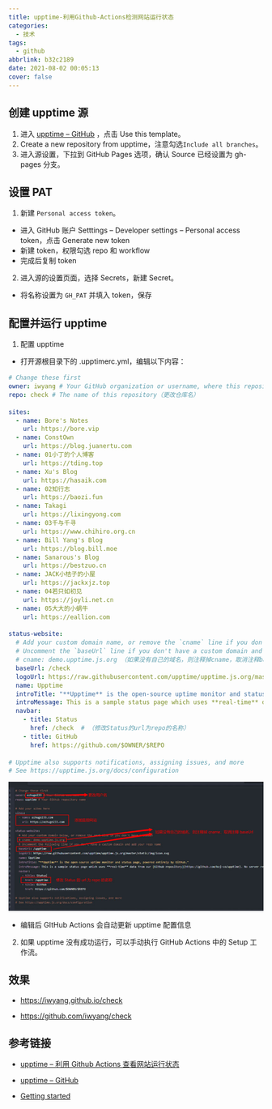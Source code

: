 ```yaml
---
title: upptime-利用Github-Actions检测网站运行状态
categories:
  - 技术
tags:
  - github
abbrlink: b32c2189
date: 2021-08-02 00:05:13
cover: false
---
```


## 创建 upptime 源

1. 进入 [upptime – GitHub](https://github.com/upptime/upptime) ，点击 Use this template。
2. Create a new repository from upptime，注意勾选`Include all branches`。
3. 进入源设置，下拉到 GitHub Pages 选项，确认 Source 已经设置为 gh-pages 分支。

## 设置 PAT

1. 新建 `Personal access token`。

+ 进入 GitHub 账户 Setttings – Developer settings – Personal access token，点击 Generate new token
+ 新建 token，权限勾选 repo 和 workflow
+ 完成后复制 token

2. 进入源的设置页面，选择 Secrets，新建 Secret。

+ 将名称设置为 `GH_PAT` 并填入 token，保存

## 配置并运行 upptime

1. 配置 upptime

+ 打开源根目录下的 .upptimerc.yml，编辑以下内容：

```yaml
# Change these first
owner: iwyang # Your GitHub organization or username, where this repository lives(更改用户名)
repo: check # The name of this repository（更改仓库名）

sites:
  - name: Bore's Notes
    url: https://bore.vip
  - name: ConstOwn
    url: https://blog.juanertu.com
  - name: 01小丁的个人博客
    url: https://tding.top
  - name: Xu's Blog
    url: https://hasaik.com
  - name: 02知行志
    url: https://baozi.fun
  - name: Takagi
    url: https://lixingyong.com
  - name: 03千与千寻
    url: https://www.chihiro.org.cn
  - name: Bill Yang's Blog
    url: https://blog.bill.moe
  - name: Sanarous's Blog
    url: https://bestzuo.cn
  - name: JACK小桔子的小屋
    url: https://jackxjz.top
  - name: 04若只如初见
    url: https://joyli.net.cn
  - name: 05大大的小蜗牛
    url: https://eallion.com

status-website:
  # Add your custom domain name, or remove the `cname` line if you don't have a domain
  # Uncomment the `baseUrl` line if you don't have a custom domain and add your repo name there
  # cname: demo.upptime.js.org （如果没有自己的域名，则注释掉cname，取消注释baseUrl）
  baseUrl: /check
  logoUrl: https://raw.githubusercontent.com/upptime/upptime.js.org/master/static/img/icon.svg
  name: Upptime
  introTitle: "**Upptime** is the open-source uptime monitor and status page, powered entirely by GitHub."
  introMessage: This is a sample status page which uses **real-time** data from our [GitHub repository](https://github.com/upptime/upptime). No server required — just GitHub Actions, Issues, and Pages. [**Get your own for free**](https://github.com/upptime/upptime)
  navbar:
    - title: Status
      href: /check  # （修改Status的url为repo的名称）
    - title: GitHub
      href: https://github.com/$OWNER/$REPO

# Upptime also supports notifications, assigning issues, and more
# See https://upptime.js.org/docs/configuration
```

![](../img/upptime-%E5%88%A9%E7%94%A8Github-Actions%E6%A3%80%E6%B5%8B%E7%BD%91%E7%AB%99%E8%BF%90%E8%A1%8C%E7%8A%B6%E6%80%81/20210802091341.jpg)

+ 编辑后 GItHub Actions 会自动更新 upptime 配置信息

2. 如果 upptime 没有成功运行，可以手动执行 GitHub Actions 中的 Setup 工作流。

## 效果

+ https://iwyang.github.io/check

+ https://github.com/iwyang/check

## 参考链接

+ [upptime – 利用 Github Actions 查看网站运行状态](https://azhuge233.com/upptime-%E5%88%A9%E7%94%A8-github-actions-%E7%9B%91%E6%8E%A7%E7%BD%91%E7%AB%99%E8%BF%90%E8%A1%8C%E7%8A%B6%E6%80%81/)

+ [upptime – GitHub](https://github.com/upptime/upptime)

+ [Getting started](https://upptime.js.org/docs/get-started)

